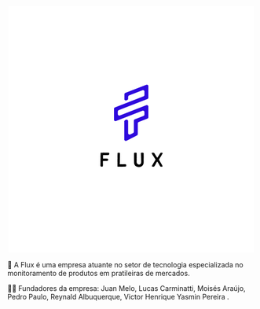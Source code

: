 <div align="center"> <img src="/flux.png" with="100%"> </div>


<p>🛒 A Flux é uma empresa atuante no setor de tecnologia especializada no monitoramento de produtos em pratileiras de mercados.</p>
<p>🙋‍♀ Fundadores da empresa: Juan Melo, Lucas Carminatti, Moisés Araújo, Pedro Paulo, Reynald Albuquerque, Victor Henrique Yasmin Pereira .</p>

